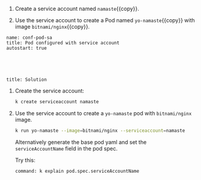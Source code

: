 
1. Create a service account named ``namaste``{{copy}}.

1. Use the service account to create a Pod named ``yo-namaste``{{copy}} with image ``bitnami/nginx``{{copy}}.

```examiner:execute-test
name: conf-pod-sa
title: Pod configured with service account
autostart: true
```

<div style="margin-top: 5em;"></div>

```section:begin
title: Solution
```

1. Create the service account:

    ```bash
    k create serviceaccount namaste
    ```

1. Use the service account to create a `yo-namaste` pod with `bitnami/nginx` image.

    ```bash
    k run yo-namaste --image=bitnami/nginx --serviceaccount=namaste
    ```

    Alternatively generate the base pod yaml and set the `serviceAccountName` field in the pod spec.

    Try this:

    ```terminal:execute
    command: k explain pod.spec.serviceAccountName
    ```

```section:end
```
